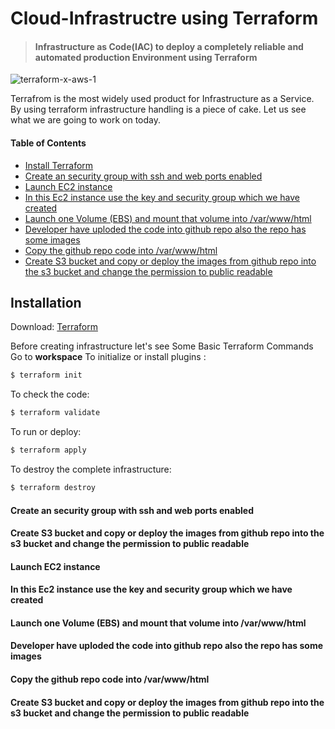 #  Cloud-Infrastructre using Terraform


>#### Infrastructure as Code(IAC) to deploy a completely reliable and automated production Environment using Terraform
![terraform-x-aws-1](https://user-images.githubusercontent.com/33370942/84769270-2facf800-aff3-11ea-8dc2-ecb87a54de58.png)

Terrafrom is the most widely used product for Infrastructure as a Service. By using terraform infrastructure handling is a piece of cake.
Let us see what we are going to work on today.
#### Table of Contents
  - [Install Terraform](#Installation)
  - [Create an security group with ssh and web ports enabled](#create-an-security-group-with-ssh-and-web-ports-enabled)
  - [Launch EC2 instance](#launch-ec2-instance)
  - [In this Ec2 instance use the key and security group which we have created](#in-this-ec2-instance-use-the-key-and-security-group-which-we-have-created)
  - [Launch one Volume (EBS) and mount that volume into /var/www/html](#launch-one-volume-ebs-and-mount-that-volume-into-varwwwhtml)
  - [Developer have uploded the code into github repo also the repo has some images](#developer-have-uploded-the-code-into-github-repo-also-the-repo-has-some-images)
  - [Copy the github repo code into /var/www/html](#copy-the-github-repo-code-into-varwwwhtml)
  - [Create S3 bucket and copy or deploy the images from github repo into the s3 bucket and change the permission to public readable](#create-s3-bucket-and-copy-or-deploy-the-images-from-github-repo-into-the-s3-bucket-and-change-the-permission-to-public-readable)
## Installation
Download:  [Terraform](https://www.terraform.io/downloads.html)

Before creating infrastructure let's see Some Basic Terraform Commands
Go to **workspace** 
To initialize or install plugins  :

```sh
$ terraform init
```
To check the code:
```sh
$ terraform validate
```
To run or deploy:
```sh
$ terraform apply
```
To destroy the complete infrastructure:
```sh
$ terraform destroy
```

#### Create an security group with ssh and web ports enabled
#### Create S3 bucket and copy or deploy the images from github repo into the s3 bucket and change the permission to public readable
#### Launch EC2 instance
#### In this Ec2 instance use the key and security group which we have created
#### Launch one Volume (EBS) and mount that volume into /var/www/html
#### Developer have uploded the code into github repo also the repo has some images
#### Copy the github repo code into /var/www/html
#### Create S3 bucket and copy or deploy the images from github repo into the s3 bucket and change the permission to public readable
